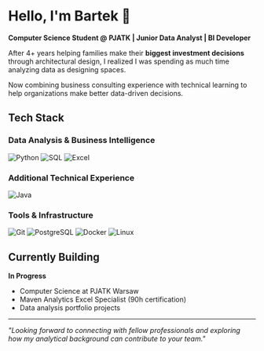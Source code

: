 # Hello, I'm Bartek 👋

**Computer Science Student @ PJATK | Junior Data Analyst | BI Developer**

After 4+ years helping families make their **biggest investment decisions** through architectural design, I realized I was spending as much time analyzing data as designing spaces. 

Now combining business consulting experience with technical learning to help organizations make better data-driven decisions.

## Tech Stack

### Data Analysis & Business Intelligence

![Python](https://img.shields.io/badge/Python-3776AB?style=flat&logo=python&logoColor=white)
![SQL](https://img.shields.io/badge/SQL-4479A1?style=flat&logo=postgresql&logoColor=white)
![Excel](https://img.shields.io/badge/Microsoft_Excel-217346?style=flat&logo=microsoft-excel&logoColor=white)

### Additional Technical Experience

![Java](https://img.shields.io/badge/Java-ED8B00?style=flat&logo=java&logoColor=white)

### Tools & Infrastructure

![Git](https://img.shields.io/badge/Git-F05032?style=flat&logo=git&logoColor=white)
![PostgreSQL](https://img.shields.io/badge/PostgreSQL-316192?style=flat&logo=postgresql&logoColor=white)
![Docker](https://img.shields.io/badge/Docker-2496ED?style=flat&logo=docker&logoColor=white)
![Linux](https://img.shields.io/badge/Linux-FCC624?style=flat&logo=linux&logoColor=black)

## Currently Building

**In Progress**

- Computer Science at PJATK Warsaw
- Maven Analytics Excel Specialist (90h certification)
- Data analysis portfolio projects

---

*"Looking forward to connecting with fellow professionals and exploring how my analytical background can contribute to your team."*
